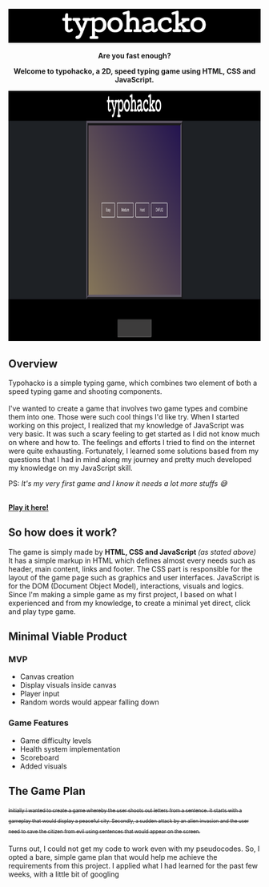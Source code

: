 <p align="center">
  <img src="https://github.com/hfzgfr/typohacko/blob/master/img/title.png">
</p>

<p align="center">
  <strong>Are you fast enough?</strong>
</p>
  <p align="center">
    <strong>Welcome to typohacko, a 2D, speed typing game using HTML, CSS and JavaScript.</strong>
  </p>

<p align="center">
  <img width="1100" height="500" src="https://github.com/hfzgfr/typohacko/blob/master/img/README_start.png">
</p>


<h2>
  Overview
</h2>

<p class="lh-default">Typohacko is a simple typing game, which combines two element of both a speed typing game and shooting components. <br> <br>
I've wanted to create a game that involves two game types and combine them into one. Those were such cool things I'd like try. When I started working on this project, I realized that my knowledge of JavaScript was very basic. It was such a scary feeling to get started as I did not know much on where and how to. The feelings and efforts I tried to find on the internet were quite exhausting. Fortunately, I learned some solutions based from my questions that I had in mind along my journey and pretty much developed my knowledge on my JavaScript skill.</p> <p>PS: <em>It's my very first game and I know it needs a lot more stuffs 😅</em></p>
<br>
<strong>
  <a href="https://hfzgfr.github.io/typohacko/" target="_blank">Play it here!</a>
</strong>
<br>
<h2>So how does it work?</h2>
<p>The game is simply made by <strong>HTML, CSS and JavaScript </strong><em>(as stated above)</em> It has a simple markup in HTML which defines almost every needs such as header, main content, links and footer. The CSS part is responsible for the layout of the game page such as graphics and user interfaces. JavaScript is for the DOM (Document Object Model), interactions, visuals and logics. Since I'm making a simple game as my first project, I based on what I experienced and from my knowledge, to create a minimal yet direct, click and play type game.</p>

<h2>
  Minimal Viable Product
</h2>

<h3>
  MVP
</h3>

<ul>
  <li>Canvas creation</li>
  <li>Display visuals inside canvas</li>
  <li>Player input</li>
  <li>Random words would appear falling down</li>
</ul>

<h3>Game Features</h3>

<ul>
  <li>Game difficulty levels</li>
  <li>Health system implementation</li>
  <li>Scoreboard</li>
  <li>Added visuals</li>
</ul>

<h2>
  The Game Plan
</h2>

<sub><sup><strike>Initially I wanted to create a game whereby the user shoots out letters from a sentence. It starts with a gameplay that would display a peaceful city. Secondly, a sudden attack by an alien invasion and the user need to save the citizen from evil using sentences that would appear on the screen.</strike></sub></sup>

<p>Turns out, I could not get my code to work even with my pseudocodes. So, I opted a bare, simple game plan that would help me achieve the requirements from this project. I applied what I had learned for the past few weeks, with a little bit of googling




  
  
